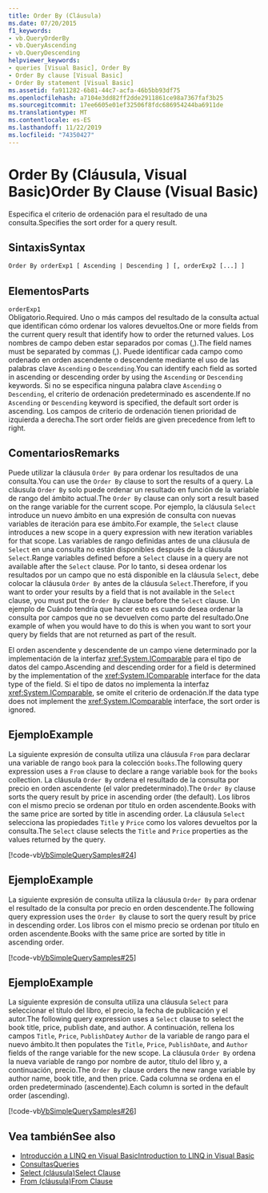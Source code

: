 ```yaml
---
title: Order By (Cláusula)
ms.date: 07/20/2015
f1_keywords:
- vb.QueryOrderBy
- vb.QueryAscending
- vb.QueryDescending
helpviewer_keywords:
- queries [Visual Basic], Order By
- Order By clause [Visual Basic]
- Order By statement [Visual Basic]
ms.assetid: fa911282-6b81-44c7-acfa-46b5bb93df75
ms.openlocfilehash: a7104e3dd82ff2dde2911861ce98a7367faf3b25
ms.sourcegitcommit: 17ee6605e01ef32506f8fdc686954244ba6911de
ms.translationtype: MT
ms.contentlocale: es-ES
ms.lasthandoff: 11/22/2019
ms.locfileid: "74350427"
---
```

# <a name="order-by-clause-visual-basic"></a><span data-ttu-id="72ceb-102">Order By (Cláusula, Visual Basic)</span><span class="sxs-lookup"><span data-stu-id="72ceb-102">Order By Clause (Visual Basic)</span></span>
<span data-ttu-id="72ceb-103">Especifica el criterio de ordenación para el resultado de una consulta.</span><span class="sxs-lookup"><span data-stu-id="72ceb-103">Specifies the sort order for a query result.</span></span>  
  
## <a name="syntax"></a><span data-ttu-id="72ceb-104">Sintaxis</span><span class="sxs-lookup"><span data-stu-id="72ceb-104">Syntax</span></span>  
  
```vb  
Order By orderExp1 [ Ascending | Descending ] [, orderExp2 [...] ]  
```  
  
## <a name="parts"></a><span data-ttu-id="72ceb-105">Elementos</span><span class="sxs-lookup"><span data-stu-id="72ceb-105">Parts</span></span>  
 `orderExp1`  
 <span data-ttu-id="72ceb-106">Obligatorio.</span><span class="sxs-lookup"><span data-stu-id="72ceb-106">Required.</span></span> <span data-ttu-id="72ceb-107">Uno o más campos del resultado de la consulta actual que identifican cómo ordenar los valores devueltos.</span><span class="sxs-lookup"><span data-stu-id="72ceb-107">One or more fields from the current query result that identify how to order the returned values.</span></span> <span data-ttu-id="72ceb-108">Los nombres de campo deben estar separados por comas (,).</span><span class="sxs-lookup"><span data-stu-id="72ceb-108">The field names must be separated by commas (,).</span></span> <span data-ttu-id="72ceb-109">Puede identificar cada campo como ordenado en orden ascendente o descendente mediante el uso de las palabras clave `Ascending` o `Descending`.</span><span class="sxs-lookup"><span data-stu-id="72ceb-109">You can identify each field as sorted in ascending or descending order by using the `Ascending` or `Descending` keywords.</span></span> <span data-ttu-id="72ceb-110">Si no se especifica ninguna palabra clave `Ascending` o `Descending`, el criterio de ordenación predeterminado es ascendente.</span><span class="sxs-lookup"><span data-stu-id="72ceb-110">If no `Ascending` or `Descending` keyword is specified, the default sort order is ascending.</span></span> <span data-ttu-id="72ceb-111">Los campos de criterio de ordenación tienen prioridad de izquierda a derecha.</span><span class="sxs-lookup"><span data-stu-id="72ceb-111">The sort order fields are given precedence from left to right.</span></span>  
  
## <a name="remarks"></a><span data-ttu-id="72ceb-112">Comentarios</span><span class="sxs-lookup"><span data-stu-id="72ceb-112">Remarks</span></span>  
 <span data-ttu-id="72ceb-113">Puede utilizar la cláusula `Order By` para ordenar los resultados de una consulta.</span><span class="sxs-lookup"><span data-stu-id="72ceb-113">You can use the `Order By` clause to sort the results of a query.</span></span> <span data-ttu-id="72ceb-114">La cláusula `Order By` solo puede ordenar un resultado en función de la variable de rango del ámbito actual.</span><span class="sxs-lookup"><span data-stu-id="72ceb-114">The `Order By` clause can only sort a result based on the range variable for the current scope.</span></span> <span data-ttu-id="72ceb-115">Por ejemplo, la cláusula `Select` introduce un nuevo ámbito en una expresión de consulta con nuevas variables de iteración para ese ámbito.</span><span class="sxs-lookup"><span data-stu-id="72ceb-115">For example, the `Select` clause introduces a new scope in a query expression with new iteration variables for that scope.</span></span> <span data-ttu-id="72ceb-116">Las variables de rango definidas antes de una cláusula de `Select` en una consulta no están disponibles después de la cláusula `Select`.</span><span class="sxs-lookup"><span data-stu-id="72ceb-116">Range variables defined before a `Select` clause in a query are not available after the `Select` clause.</span></span> <span data-ttu-id="72ceb-117">Por lo tanto, si desea ordenar los resultados por un campo que no está disponible en la cláusula `Select`, debe colocar la cláusula `Order By` antes de la cláusula `Select`.</span><span class="sxs-lookup"><span data-stu-id="72ceb-117">Therefore, if you want to order your results by a field that is not available in the `Select` clause, you must put the `Order By` clause before the `Select` clause.</span></span> <span data-ttu-id="72ceb-118">Un ejemplo de Cuándo tendría que hacer esto es cuando desea ordenar la consulta por campos que no se devuelven como parte del resultado.</span><span class="sxs-lookup"><span data-stu-id="72ceb-118">One example of when you would have to do this is when you want to sort your query by fields that are not returned as part of the result.</span></span>  
  
 <span data-ttu-id="72ceb-119">El orden ascendente y descendente de un campo viene determinado por la implementación de la interfaz <xref:System.IComparable> para el tipo de datos del campo.</span><span class="sxs-lookup"><span data-stu-id="72ceb-119">Ascending and descending order for a field is determined by the implementation of the <xref:System.IComparable> interface for the data type of the field.</span></span> <span data-ttu-id="72ceb-120">Si el tipo de datos no implementa la interfaz <xref:System.IComparable>, se omite el criterio de ordenación.</span><span class="sxs-lookup"><span data-stu-id="72ceb-120">If the data type does not implement the <xref:System.IComparable> interface, the sort order is ignored.</span></span>  
  
## <a name="example"></a><span data-ttu-id="72ceb-121">Ejemplo</span><span class="sxs-lookup"><span data-stu-id="72ceb-121">Example</span></span>  
 <span data-ttu-id="72ceb-122">La siguiente expresión de consulta utiliza una cláusula `From` para declarar una variable de rango `book` para la colección `books`.</span><span class="sxs-lookup"><span data-stu-id="72ceb-122">The following query expression uses a `From` clause to declare a range variable `book` for the `books` collection.</span></span> <span data-ttu-id="72ceb-123">La cláusula `Order By` ordena el resultado de la consulta por precio en orden ascendente (el valor predeterminado).</span><span class="sxs-lookup"><span data-stu-id="72ceb-123">The `Order By` clause sorts the query result by price in ascending order (the default).</span></span> <span data-ttu-id="72ceb-124">Los libros con el mismo precio se ordenan por título en orden ascendente.</span><span class="sxs-lookup"><span data-stu-id="72ceb-124">Books with the same price are sorted by title in ascending order.</span></span> <span data-ttu-id="72ceb-125">La cláusula `Select` selecciona las propiedades `Title` y `Price` como los valores devueltos por la consulta.</span><span class="sxs-lookup"><span data-stu-id="72ceb-125">The `Select` clause selects the `Title` and `Price` properties as the values returned by the query.</span></span>  
  
 [!code-vb[VbSimpleQuerySamples#24](~/samples/snippets/visualbasic/VS_Snippets_VBCSharp/VbSimpleQuerySamples/VB/QuerySamples1.vb#24)]  
  
## <a name="example"></a><span data-ttu-id="72ceb-126">Ejemplo</span><span class="sxs-lookup"><span data-stu-id="72ceb-126">Example</span></span>  
 <span data-ttu-id="72ceb-127">La siguiente expresión de consulta utiliza la cláusula `Order By` para ordenar el resultado de la consulta por precio en orden descendente.</span><span class="sxs-lookup"><span data-stu-id="72ceb-127">The following query expression uses the `Order By` clause to sort the query result by price in descending order.</span></span> <span data-ttu-id="72ceb-128">Los libros con el mismo precio se ordenan por título en orden ascendente.</span><span class="sxs-lookup"><span data-stu-id="72ceb-128">Books with the same price are sorted by title in ascending order.</span></span>  
  
 [!code-vb[VbSimpleQuerySamples#25](~/samples/snippets/visualbasic/VS_Snippets_VBCSharp/VbSimpleQuerySamples/VB/QuerySamples1.vb#25)]  
  
## <a name="example"></a><span data-ttu-id="72ceb-129">Ejemplo</span><span class="sxs-lookup"><span data-stu-id="72ceb-129">Example</span></span>  
 <span data-ttu-id="72ceb-130">La siguiente expresión de consulta utiliza una cláusula `Select` para seleccionar el título del libro, el precio, la fecha de publicación y el autor.</span><span class="sxs-lookup"><span data-stu-id="72ceb-130">The following query expression uses a `Select` clause to select the book title, price, publish date, and author.</span></span> <span data-ttu-id="72ceb-131">A continuación, rellena los campos `Title`, `Price`, `PublishDate`y `Author` de la variable de rango para el nuevo ámbito.</span><span class="sxs-lookup"><span data-stu-id="72ceb-131">It then populates the `Title`, `Price`, `PublishDate`, and `Author` fields of the range variable for the new scope.</span></span> <span data-ttu-id="72ceb-132">La cláusula `Order By` ordena la nueva variable de rango por nombre de autor, título del libro y, a continuación, precio.</span><span class="sxs-lookup"><span data-stu-id="72ceb-132">The `Order By` clause orders the new range variable by author name, book title, and then price.</span></span> <span data-ttu-id="72ceb-133">Cada columna se ordena en el orden predeterminado (ascendente).</span><span class="sxs-lookup"><span data-stu-id="72ceb-133">Each column is sorted in the default order (ascending).</span></span>  
  
 [!code-vb[VbSimpleQuerySamples#26](~/samples/snippets/visualbasic/VS_Snippets_VBCSharp/VbSimpleQuerySamples/VB/QuerySamples1.vb#26)]  
  
## <a name="see-also"></a><span data-ttu-id="72ceb-134">Vea también</span><span class="sxs-lookup"><span data-stu-id="72ceb-134">See also</span></span>

- [<span data-ttu-id="72ceb-135">Introducción a LINQ en Visual Basic</span><span class="sxs-lookup"><span data-stu-id="72ceb-135">Introduction to LINQ in Visual Basic</span></span>](../../../visual-basic/programming-guide/language-features/linq/introduction-to-linq.md)
- [<span data-ttu-id="72ceb-136">Consultas</span><span class="sxs-lookup"><span data-stu-id="72ceb-136">Queries</span></span>](../../../visual-basic/language-reference/queries/index.md)
- [<span data-ttu-id="72ceb-137">Select (cláusula)</span><span class="sxs-lookup"><span data-stu-id="72ceb-137">Select Clause</span></span>](../../../visual-basic/language-reference/queries/select-clause.md)
- [<span data-ttu-id="72ceb-138">From (cláusula)</span><span class="sxs-lookup"><span data-stu-id="72ceb-138">From Clause</span></span>](../../../visual-basic/language-reference/queries/from-clause.md)
